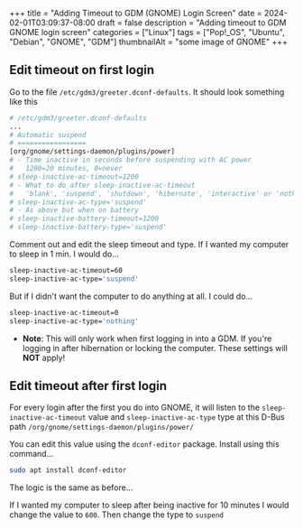 +++
title = "Adding Timeout to GDM (GNOME) Login Screen"
date = 2024-02-01T03:09:37-08:00
draft = false
description = "Adding timeout to GDM GNOME login screen"
categories = ["Linux"]
tags = ["Pop!_OS", "Ubuntu", "Debian", "GNOME", "GDM"]
thumbnailAlt = "some image of GNOME"
+++

## Edit timeout on first login

Go to the file `/etc/gdm3/greeter.dconf-defaults`. It should look something like
this

```bash
# /etc/gdm3/greeter.dconf-defaults
...
# Automatic suspend
# =================
[org/gnome/settings-daemon/plugins/power]
# - Time inactive in seconds before suspending with AC power
#   1200=20 minutes, 0=never
# sleep-inactive-ac-timeout=1200
# - What to do after sleep-inactive-ac-timeout
#   'blank', 'suspend', 'shutdown', 'hibernate', 'interactive' or 'nothing'
# sleep-inactive-ac-type='suspend'
# - As above but when on battery
# sleep-inactive-battery-timeout=1200
# sleep-inactive-battery-type='suspend'
```

Comment out and edit the sleep timeout and type. If I wanted my computer to
sleep in 1 min. I would do...

```bash
sleep-inactive-ac-timeout=60
sleep-inactive-ac-type='suspend'
```

But if I didn't want the computer to do anything at all. I could do...

```bash
sleep-inactive-ac-timeout=0
sleep-inactive-ac-type='nothing'
```

- **Note**: This will only work when first logging in into a GDM. If you're
  logging in after hibernation or locking the computer. These settings will
  **NOT** apply!

## Edit timeout after first login

For every login after the first you do into GNOME, it will listen to the
`sleep-inactive-ac-timeout` value and `sleep-inactive-ac-type` type at this
D-Bus path `/org/gnome/settings-daemon/plugins/power/`

You can edit this value using the `dconf-editor` package. Install using this
command...

```bash
sudo apt install dconf-editor
```

The logic is the same as before...

If I wanted my computer to sleep after being inactive for 10 minutes I would
change the value to `600`. Then change the type to `suspend`
